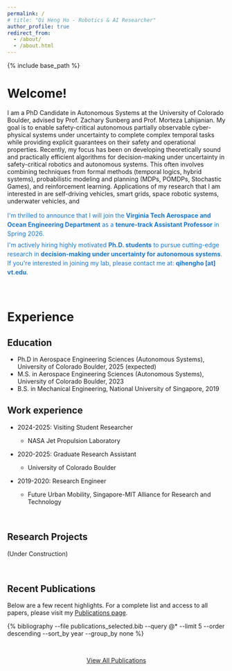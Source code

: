```yaml
---
permalink: /
# title: "Qi Heng Ho - Robotics & AI Researcher"
author_profile: true
redirect_from: 
  - /about/
  - /about.html
---
```


{% include base_path %}

# Welcome!

I am a PhD Candidate in Autonomous Systems at the University of Colorado Boulder, advised by Prof. Zachary Sunberg and Prof. Morteza Lahijanian. My goal is to enable safety-critical autonomous partially observable cyber-physical systems under uncertainty to complete complex temporal tasks while providing explicit guarantees on their safety and operational properties. Recently, my focus has been on developing theoretically sound and practically efficient algorithms for decision-making under uncertainty in safety-critical robotics and autonomous systems. This often involves combining techniques from formal methods (temporal logics, hybrid systems), probabilistic modeling and planning (MDPs, POMDPs, Stochastic Games), and reinforcement learning. Applications of my research that I am interested in are self-driving vehicles, smart grids, space robotic systems, underwater vehicles, and 

<div style="color: #1976D2; font-size: 1em; line-height: 1.5; margin-bottom: 20px;">
    <p style="margin-bottom: 0;">
        I'm thrilled to announce that I will join the <strong>Virginia Tech Aerospace and Ocean Engineering Department</strong> as a <strong>tenure-track Assistant Professor</strong> in Spring 2026.
    </p>
    <p style="margin-top: 5px;">
        I'm actively hiring highly motivated <strong>Ph.D. students</strong> to pursue cutting-edge research in <strong>decision-making under uncertainty for autonomous systems</strong>. If you're interested in joining my lab, please contact me at: <strong>qihengho [at] vt.edu</strong>.
        <br>
    </p>
</div>

<br>

# Experience

## Education

* Ph.D in Aerospace Engineering Sciences (Autonomous Systems), University of Colorado Boulder, 2025 (expected)
* M.S. in Aerospace Engineering Sciences (Autonomous Systems), University of Colorado Boulder, 2023
* B.S. in Mechanical Engineering, National University of Singapore, 2019

## Work experience

* 2024-2025: Visiting Student Researcher
  * NASA Jet Propulsion Laboratory

* 2020-2025: Graduate Research Assistant
  * University of Colorado Boulder

* 2019-2020: Research Engineer
  * Future Urban Mobility, Singapore-MIT Alliance for Research and Technology
  
<!-- For a more detailed look, please visit my <a href="{{ base_path }}/cv/">full CV page</a>. -->

<br>

<h2>Research Projects</h2>

(Under Construction)

<br>

<!-- I am actively involved in several research projects. These demonstrate my work in [mention broad areas like motion planning, formal methods, AI for robotics]. For more details on each project, please visit my <a href="{{ base_path }}/projects/">Projects page</a>.



### 1. Project A: Safe Robot Navigation in Unstructured Environments
This project explores novel techniques for robots to navigate safely through complex and unpredictable terrains, focusing on real-time risk assessment and adaptation.
[<a href="{{ base_path }}/projects/#project-a-link-on-page">Learn more</a>]

### 2. Project B: Reactive Synthesis for Human-Robot Collaboration
Developing algorithms that allow robots to intelligently adapt their behavior in response to human actions and intentions, ensuring safety and efficiency in collaborative tasks.
[<a href="{{ base_path }}/projects/#project-b-link-on-page">Learn more</a>] -->

<!-- <br>

<hr> -->

<h2>Recent Publications</h2>
Below are a few recent highlights. For a complete list and access to all papers, please visit my <a href="{{ base_path }}/publications/">Publications page</a>.

{% bibliography --file publications_selected.bib --query @* --limit 5 --order descending --sort_by year --group_by none %}

<br>
<p align="center">
  <a href="{{ base_path }}/publications/" class="btn btn--primary">View All Publications</a>
</p>